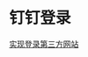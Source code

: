 # 钉钉登录


[实现登录第三方网站](https://open.dingtalk.com/document/orgapp-server/tutorial-obtaining-user-personal-information)